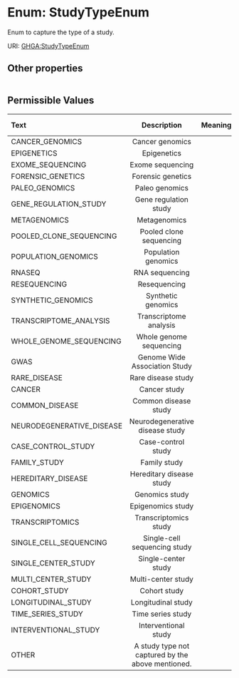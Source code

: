 
# Enum: StudyTypeEnum


Enum to capture the type of a study.

URI: [GHGA:StudyTypeEnum](https://w3id.org/GHGA/StudyTypeEnum)


## Other properties

|  |  |  |
| --- | --- | --- |

## Permissible Values

| Text | Description | Meaning | Other Information |
| :--- | :---: | :---: | ---: |
| CANCER_GENOMICS | Cancer genomics |  |  |
| EPIGENETICS | Epigenetics |  |  |
| EXOME_SEQUENCING | Exome sequencing |  |  |
| FORENSIC_GENETICS | Forensic genetics |  |  |
| PALEO_GENOMICS | Paleo genomics |  |  |
| GENE_REGULATION_STUDY | Gene regulation study |  |  |
| METAGENOMICS | Metagenomics |  |  |
| POOLED_CLONE_SEQUENCING | Pooled clone sequencing |  |  |
| POPULATION_GENOMICS | Population genomics |  |  |
| RNASEQ | RNA sequencing |  |  |
| RESEQUENCING | Resequencing |  |  |
| SYNTHETIC_GENOMICS | Synthetic genomics |  |  |
| TRANSCRIPTOME_ANALYSIS | Transcriptome analysis |  |  |
| WHOLE_GENOME_SEQUENCING | Whole genome sequencing |  |  |
| GWAS | Genome Wide Association Study |  |  |
| RARE_DISEASE | Rare disease study |  |  |
| CANCER | Cancer study |  |  |
| COMMON_DISEASE | Common disease study |  |  |
| NEURODEGENERATIVE_DISEASE | Neurodegenerative disease study |  |  |
| CASE_CONTROL_STUDY | Case-control study |  |  |
| FAMILY_STUDY | Family study |  |  |
| HEREDITARY_DISEASE | Hereditary disease study |  |  |
| GENOMICS | Genomics study |  |  |
| EPIGENOMICS | Epigenomics study |  |  |
| TRANSCRIPTOMICS | Transcriptomics study |  |  |
| SINGLE_CELL_SEQUENCING | Single-cell sequencing study |  |  |
| SINGLE_CENTER_STUDY | Single-center study |  |  |
| MULTI_CENTER_STUDY | Multi-center study |  |  |
| COHORT_STUDY | Cohort study |  |  |
| LONGITUDINAL_STUDY | Longitudinal study |  |  |
| TIME_SERIES_STUDY | Time series study |  |  |
| INTERVENTIONAL_STUDY | Interventional study |  |  |
| OTHER | A study type not captured by the above mentioned. |  |  |

